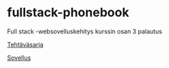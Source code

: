 # fullstack-phonebook
Full stack -websovelluskehitys kurssin osan 3 palautus

[Tehtäväsarja](https://fullstack-hy.github.io/tehtävät/#osa-3)

[Sovellus](http://fullstack-phonebook.herokuapp.com)
